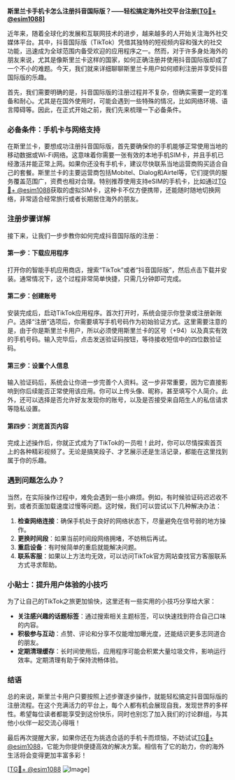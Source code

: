 **斯里兰卡手机卡怎么注册抖音国际版？——轻松搞定海外社交平台注册[[TG💪+ @esim1088](https://t.me/s/esim1088)]**

近年来，随着全球化的发展和互联网技术的进步，越来越多的人开始关注海外社交媒体平台。其中，抖音国际版（TikTok）凭借其独特的短视频内容和强大的社交功能，迅速成为全球范围内备受欢迎的应用程序之一。然而，对于许多身处海外的朋友来说，尤其是像斯里兰卡这样的国家，如何正确注册并使用抖音国际版却成了一个不小的难题。今天，我们就来详细聊聊斯里兰卡用户如何顺利注册并享受抖音国际版的乐趣。

首先，我们需要明确的是，抖音国际版的注册过程并不复杂，但确实需要一定的准备和耐心。尤其是在国外使用时，可能会遇到一些特殊的情况，比如网络环境、语言障碍等。因此，在正式开始之前，我们先来梳理一下必备条件。

### 必备条件：手机卡与网络支持

在斯里兰卡，要想成功注册抖音国际版，首先要确保你的手机能够正常使用当地的移动数据或Wi-Fi网络。这意味着你需要一张有效的本地手机SIM卡，并且手机已经激活并能正常上网。如果你还没有手机卡，建议尽快联系当地运营商购买适合自己的套餐。斯里兰卡的主要运营商包括Mobitel、Dialog和Airtel等，它们提供的服务覆盖范围广，资费也相对合理。特别推荐使用支持eSIM的手机卡，比如通过[TG💪+ @esim1088](https://t.me/s/esim1088)获取的虚拟SIM卡，这种卡不仅方便携带，还能随时随地切换网络，非常适合经常旅行或者长期居住海外的朋友。

### 注册步骤详解

接下来，让我们一步步教你如何完成抖音国际版的注册：

#### 第一步：下载应用程序

打开你的智能手机应用商店，搜索“TikTok”或者“抖音国际版”，然后点击下载并安装。通常情况下，这个过程非常简单快捷，只需几分钟即可完成。

#### 第二步：创建账号

安装完成后，启动TikTok应用程序。首次打开时，系统会提示你登录或注册新账户。选择“注册”选项后，你需要填写手机号码作为初始验证方式。这里需要注意的是，由于你是斯里兰卡用户，所以必须使用斯里兰卡的区号（+94）以及真实有效的手机号码。输入完毕后，点击发送验证码按钮，等待接收短信中的四位数验证码。

#### 第三步：设置个人信息

输入验证码后，系统会让你进一步完善个人资料。这一步非常重要，因为它直接影响到你后续能否正常使用该应用。你可以上传头像、昵称，甚至填写个人简介。此外，还可以选择是否允许好友发现你的账号，以及是否接受来自陌生人的私信请求等隐私设置。

#### 第四步：浏览首页内容

完成上述操作后，你就正式成为了TikTok的一员啦！此时，你可以尽情探索首页上的各种精彩视频了。无论是搞笑段子、才艺展示还是生活记录，都能在这里找到属于你的乐趣。

### 遇到问题怎么办？

当然，在实际操作过程中，难免会遇到一些小麻烦。例如，有时候验证码迟迟收不到，或者页面加载速度过慢等问题。这时候，我们可以尝试以下几种解决办法：

1. **检查网络连接**：确保手机处于良好的网络状态下，尽量避免在信号弱的地方操作。
2. **更换时间段**：如果当前时间段网络拥堵，不妨稍后再试。
3. **重启设备**：有时候简单的重启就能解决问题。
4. **联系客服**：如果以上方法均无效，可以访问TikTok官方网站查找官方客服联系方式寻求帮助。

### 小贴士：提升用户体验的小技巧

为了让自己的TikTok之旅更加愉快，这里还有一些实用的小技巧分享给大家：

- **关注感兴趣的话题标签**：通过搜索相关主题标签，可以快速找到符合自己口味的内容。
- **积极参与互动**：点赞、评论和分享不仅能增加曝光度，还能结识更多志同道合的朋友。
- **定期清理缓存**：长时间使用后，应用程序可能会积累大量垃圾文件，影响运行效率。定期清理有助于保持流畅体验。

### 结语

总的来说，斯里兰卡用户只要按照上述步骤逐步操作，就能轻松搞定抖音国际版的注册流程。在这个充满活力的平台上，每个人都有机会展现自我，发现世界的多样性。希望每位读者都能享受到这份快乐，同时也别忘了加入我们的讨论群组，与其他小伙伴一起交流心得哦！

最后再次提醒大家，如果你还在为挑选合适的手机卡而烦恼，不妨试试[TG💪+ @esim1088](https://t.me/s/esim1088)，它能为你提供便捷高效的解决方案。相信有了它的助力，你的海外生活将会变得更加丰富多彩！

[[TG💪+ @esim1088](https://t.me/s/esim1088) ![Image](https://i.postimg.cc/4NQfJmqS/Snipaste-2025-05-13-00-14-12.png)]